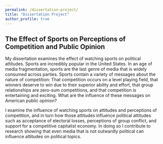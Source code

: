 ```yaml
---
permalink: /dissertation-project/
title: "Dissertation Project"
author_profile: true
---
```


## The Effect of Sports on Perceptions of Competition and Public Opinion

My dissertation examines the effect of watching sports on political attitudes. Sports are incredibly popular in the United States. In an age of media fragmentation, sports are the last genre of media that is widely consumed across parties. Sports contain a variety of messages about the nature of competition: That competition occurs on a level playing field, that winners deserve to win due to their superior ability and effort, that group relationships are zero-sum competitions, and that competition is entertaining and exciting. What are the influence of these messages on American public opinion?

I examine the influence of watching sports on attitudes and perceptions of competition, and in turn how those attitudes influence political attitudes such as acceptance of electoral losses, perceptions of group conflict, and support for a competitive capitalist economy. In doing so I contribute to research showing that even media that is not outwardly political can influence attitudes on political topics.